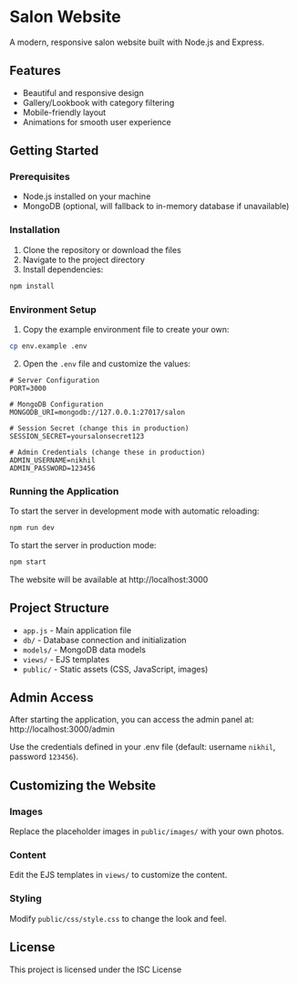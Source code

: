 # Salon Website

A modern, responsive salon website built with Node.js and Express.

## Features

- Beautiful and responsive design
- Gallery/Lookbook with category filtering
- Mobile-friendly layout
- Animations for smooth user experience

## Getting Started

### Prerequisites

- Node.js installed on your machine
- MongoDB (optional, will fallback to in-memory database if unavailable)

### Installation

1. Clone the repository or download the files
2. Navigate to the project directory
3. Install dependencies:

```bash
npm install
```

### Environment Setup

1. Copy the example environment file to create your own:

```bash
cp env.example .env
```

2. Open the `.env` file and customize the values:

```
# Server Configuration
PORT=3000

# MongoDB Configuration
MONGODB_URI=mongodb://127.0.0.1:27017/salon

# Session Secret (change this in production)
SESSION_SECRET=yoursalonsecret123

# Admin Credentials (change these in production)
ADMIN_USERNAME=nikhil
ADMIN_PASSWORD=123456
```

### Running the Application

To start the server in development mode with automatic reloading:

```bash
npm run dev
```

To start the server in production mode:

```bash
npm start
```

The website will be available at http://localhost:3000

## Project Structure

- `app.js` - Main application file
- `db/` - Database connection and initialization
- `models/` - MongoDB data models
- `views/` - EJS templates
- `public/` - Static assets (CSS, JavaScript, images)

## Admin Access

After starting the application, you can access the admin panel at:
http://localhost:3000/admin

Use the credentials defined in your .env file (default: username `nikhil`, password `123456`).

## Customizing the Website

### Images

Replace the placeholder images in `public/images/` with your own photos.

### Content

Edit the EJS templates in `views/` to customize the content.

### Styling

Modify `public/css/style.css` to change the look and feel.

## License

This project is licensed under the ISC License 